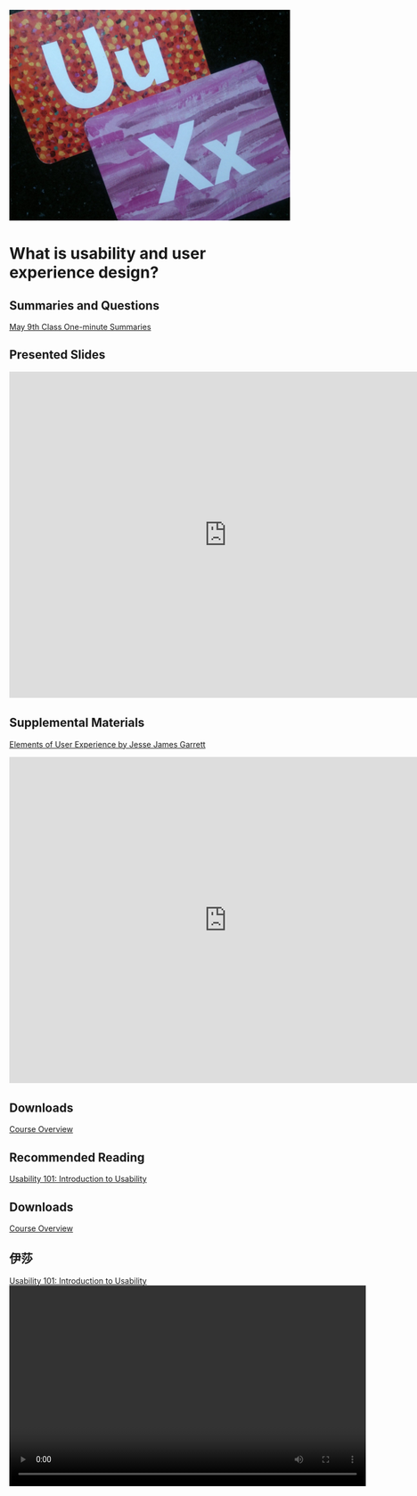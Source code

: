 ![UX - User Experience](images/12650723674_d5c85af332_k.jpg ':class=banner-image')

# What is usability and user experience design?

## Summaries and Questions  
[May 9th Class One-minute Summaries](https://sso.canvaslms.com/courses/1924881/assignments/14377751)

## Presented Slides  
<div class="video-container-16by9"><iframe src="https://docs.google.com/presentation/d/e/2PACX-1vRnnRFelgw1ksq_p8Eryg3dnyLCRRLPf5fBgdwdv9p-tCIwcxqWvzDGrGbjxGHL7HqEJVpmV26ntk3a/embed?start=false&loop=false&delayms=3000" frameborder="0" width=780" height="585" allowfullscreen="true" mozallowfullscreen="true" webkitallowfullscreen="true"></iframe></div>

## Supplemental Materials  
[Elements of User Experience by Jesse James Garrett](https://qofr.files.wordpress.com/2016/11/q-of-r-presentation-11.pdf)
<div class="responsive-container"><iframe src="https://docs.google.com/viewer?url=https://qofr.files.wordpress.com/2016/11/q-of-r-presentation-11.pdf&embedded=true" style="width:780px; height:585px;" frameborder="0"></iframe></div>

## Downloads
[Course Overview](https://sso.canvaslms.com/courses/1924881/files/folder/Downloads/Course%20Overview)  

## Recommended Reading  
<a class="embedly-card" data-card-controls="0" data-card-align="left" href="https://www.nngroup.com/articles/usability-101-introduction-to-usability/">Usability 101: Introduction to Usability</a>

## Downloads
[Course Overview](https://sso.canvaslms.com/courses/1924881/files/folder/Downloads/Course%20Overview)  

## 伊莎
<a class="embedly-card" data-card-controls="0" data-card-align="left" href="[https://www.nngroup.com/articles/usability-101-introduction-to-usability/](https://github.com/SlightlyRudge/my-docsify-course/blob/main/docs/images/1.jpg?raw=true)">Usability 101: Introduction to Usability</a>
<video width="640" height="360" controls>
  <source src="https://github.com/SlightlyRudge/my-docsify-course/raw/refs/heads/main/docs/images/IMG_8451.MP4" type="video/mp4">
  您的浏览器不支持 HTML5 视频播放，请手动下载：
  <a href="https://github.com/SlightlyRudge/my-docsify-course/raw/refs/heads/main/docs/images/IMG_8451.MP4">点击下载</a>
</video>

